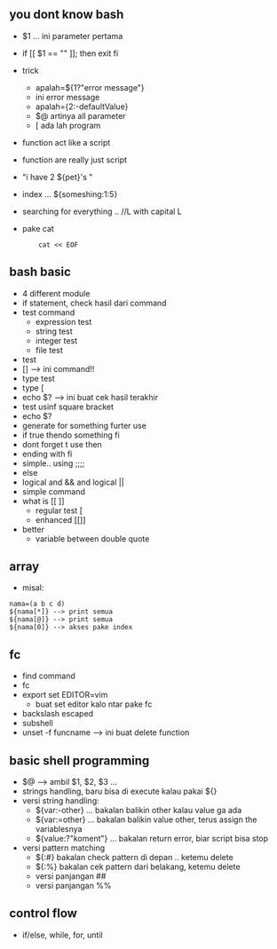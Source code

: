 ## you dont know bash
- $1 ... ini parameter pertama
- if [[ $1 == "" ]]; then
    exit
fi

- trick
    - apalah=${1?"error message"}
    - ini error message
    - apalah={2:-defaultValue}
    - $@ artinya all parameter
    - [  ada lah program
- function act like a script
- function are really just script
- "i have 2 ${pet}'s "
- index ... ${someshing:1:5}
- searching for everything .. //L with capital L
- pake cat 
    ```
        cat << EOF 
    ```

## bash basic
- 4 different module
- if statement, check hasil dari command
- test command
    - expression test
    - string test
    - integer test
    - file test
 - test
 - [] --> ini command!!
 - type test
 - type [
 - echo $? --> ini buat cek hasil terakhir
- test usinf square bracket
- echo $?
- generate for something furter use
- if true thendo something fi
- dont forget t use then
- ending with fi
- simple.. using ;;;;
- else
- logical and && and logical ||
- simple command
- what is [[ ]]
    - regular test [
    - enhanced [[]]
- better 
    - variable between double quote

## array
- misal:
```
nama=(a b c d)
${nama[*]} --> print semua
${nama[@]} --> print semua
${nama[0]} --> akses pake index
``` 

## fc
- find command
- fc
- export set EDITOR=vim
    - buat set editor kalo ntar pake fc
- backslash escaped
- subshell
- unset -f funcname --> ini buat delete function

## basic shell programming
- $@ --> ambil $1, $2, $3 ...
- strings handling, baru bisa di execute kalau pakai ${}
- versi string handling:
    - ${var:-other} ... bakalan balikin other kalau value ga ada
    - ${var:=other} ... bakalan balikin value other, terus assign the variablesnya
    - ${value:?"koment"} ... bakalan return error, biar script bisa stop
- versi pattern matching
    - ${:#} bakalan check pattern di depan .. ketemu delete
    - ${:%} bakalan cek pattern dari belakang, ketemu delete
    - versi panjangan ##
    - versi panjangan %%

## control flow
- if/else, while, for, until
